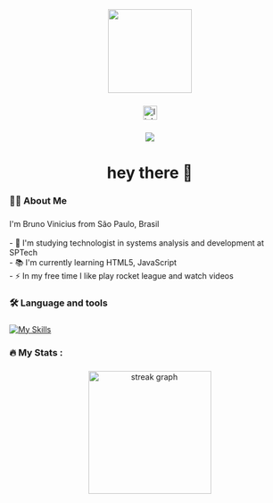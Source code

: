 <div align="center">
  <img height="150" src="https://camo.githubusercontent.com/62da68eb62b1e5f175f7d1f0191dd89a653d7908feb22d37d4a0ab07365d6791/68747470733a2f2f6d656469612e67697068792e636f6d2f6d656469612f4d3967624264396e6244724f5475314d71782f67697068792e676966"  />
</div>

###

<div align="center">
     <a href="https://www.linkedin.com/in/brunoviniciusrm/" target="_blank"> <img
            src="https://img.shields.io/static/v1?message=LinkedIn&logo=linkedin&label=&color=0077B5&logoColor=white&labelColor=&style=for-the-badge"
            height="25" alt="linkedin logo" /> </a>
</div>

###

<div align="center">
  <img src="https://visitor-badge.laobi.icu/badge?page_id=BrunoMatoszk.BrunoMatoszk&"  />
</div>

###

<h1 align="center">hey there 👋</h1>

###

<h3 align="left">👩‍💻  About Me</h3>

###

<p align="left">I'm Bruno Vinicius from São Paulo, Brasil<br><br>- 🔭 I'm studying technologist in systems analysis and development at SPTech<br>- 📚 I'm currently learning HTML5, JavaScript<br>- ⚡ In my free time I like play rocket league and watch videos</p>

###

<h3 align="left">🛠 Language and tools</h3>

###

[![My Skills](https://skillicons.dev/icons?i=js,nodejs,figma,git,github,linux,docker,kubernetes,java,aws,html,css)](https://skillicons.dev)


###

<h3 align="left">🔥   My Stats :</h3>

###

<div align="center">
  <img src="https://streak-stats.demolab.com?user=BrunoMatoszk&locale=en&mode=daily&theme=dark&hide_border=false&border_radius=5&order=3" height="220" alt="streak graph"  />
</div>

<!-- ![Bruno Vinicius GitHub stats](https://github-readme-stats.vercel.app/api?username=BrunoMatoszk&count_private=true)
![Top Langs](https://github-readme-stats.vercel.app/api/top-langs/?username=BrunoMatoszk&layout=compact) -->




###
